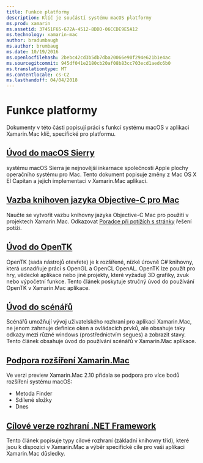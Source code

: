 ```yaml
---
title: Funkce platformy
description: Klíč je součástí systému macOS platformy
ms.prod: xamarin
ms.assetid: 37451F65-672A-4512-8DDD-06CCDE9E5A12
ms.technology: xamarin-mac
author: bradumbaugh
ms.author: brumbaug
ms.date: 10/19/2016
ms.openlocfilehash: 2bebc42cd3b5db7dba20066e90f294e621b1e4ac
ms.sourcegitcommit: 945df041e2180cb20af08b83cc703ecd1aedc6b0
ms.translationtype: MT
ms.contentlocale: cs-CZ
ms.lasthandoff: 04/04/2018
---
```

# <a name="platform-features"></a>Funkce platformy

Dokumenty v této části popisují práci s funkcí systému macOS v aplikaci Xamarin.Mac klíč, specifické pro platformu.


## <a name="introduction-to-macos-sierramacplatformintroduction-to-macos-sierraindexmd"></a>[Úvod do macOS Sierry](~/mac/platform/introduction-to-macos-sierra/index.md)

systému macOS Sierra je nejnovější inkarnace společnosti Apple plochy operačního systému pro Mac. Tento dokument popisuje změny z Mac OS X El Capitan a jejich implementaci v Xamarin.Mac aplikaci.

## <a name="binding-objective-c-libraries-for-macbindingmd"></a>[Vazba knihoven jazyka Objective-C pro Mac](binding.md)

Naučte se vytvořit vazbu knihovny jazyka Objective-C Mac pro použití v projektech Xamarin.Mac.
Odkazovat [Poradce při potížích s stránky](~/cross-platform/macios/binding/troubleshooting.md) řešení potíží.

## <a name="introduction-to-opentkmacplatformopentkmd"></a>[Úvod do OpenTK](~/mac/platform/opentk.md)

OpenTK (sada nástrojů otevřete) je k rozšířené, nízké úrovně C# knihovny, která usnadňuje práci s OpenGL a OpenCL OpenAL. OpenTK lze použít pro hry, vědecké aplikace nebo jiné projekty, které vyžadují 3D grafiky, zvuk nebo výpočetní funkce. Tento článek poskytuje stručný úvod do používání OpenTK v Xamarin.Mac aplikace.


## <a name="introduction-to-storyboardsmacplatformstoryboardsindexmd"></a>[Úvod do scénářů](~/mac/platform/storyboards/index.md)

Scénářů umožňují vývoj uživatelského rozhraní pro aplikaci Xamarin.Mac, ne jenom zahrnuje definice oken a ovládacích prvků, ale obsahuje taky odkazy mezi různé windows (prostřednictvím segues) a zobrazit stavy. Tento článek obsahuje úvod do používání scénářů v Xamarin.Mac aplikace.

## <a name="xamarinmac-extension-supportmacplatformextensionsmd"></a>[Podpora rozšíření Xamarin.Mac](~/mac/platform/extensions.md)

Ve verzi preview Xamarin.Mac 2.10 přidala se podpora pro více bodů rozšíření systému macOS:

- Metoda Finder
- Sdílené složky
- Dnes

## <a name="target-frameworksmacplatformtarget-frameworkmd"></a>[Cílové verze rozhraní .NET Framework](~/mac/platform/target-framework.md)

Tento článek popisuje typy cílové rozhraní (základní knihovny tříd), které jsou k dispozici v Xamarin.Mac a výběr specifické cíle pro vaši aplikaci Xamarin.Mac důsledky.

